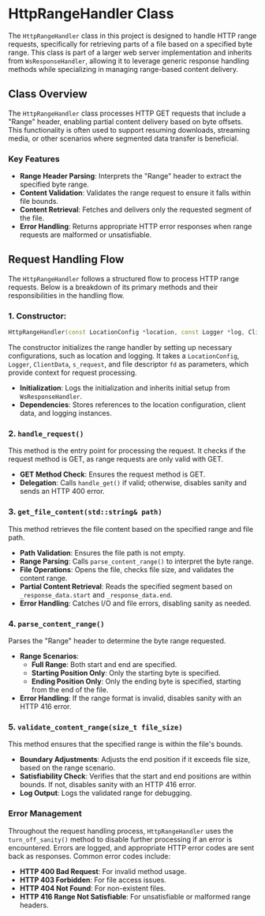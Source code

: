 # HttpRangeHandler Class

The `HttpRangeHandler` class in this project is designed to handle HTTP range requests, specifically for retrieving parts of a file based on a specified byte range. This class is part of a larger web server implementation and inherits from `WsResponseHandler`, allowing it to leverage generic response handling methods while specializing in managing range-based content delivery.

## Class Overview

The `HttpRangeHandler` class processes HTTP GET requests that include a "Range" header, enabling partial content delivery based on byte offsets. This functionality is often used to support resuming downloads, streaming media, or other scenarios where segmented data transfer is beneficial.

### Key Features

- **Range Header Parsing**: Interprets the "Range" header to extract the specified byte range.
- **Content Validation**: Validates the range request to ensure it falls within file bounds.
- **Content Retrieval**: Fetches and delivers only the requested segment of the file.
- **Error Handling**: Returns appropriate HTTP error responses when range requests are malformed or unsatisfiable.

## Request Handling Flow

The `HttpRangeHandler` follows a structured flow to process HTTP range requests. Below is a breakdown of its primary methods and their responsibilities in the handling flow.

### 1. Constructor: 

```cpp
HttpRangeHandler(const LocationConfig *location, const Logger *log, ClientData* client_data, s_request& request, int fd)
```

The constructor initializes the range handler by setting up necessary configurations, such as location and logging. It takes a `LocationConfig`, `Logger`, `ClientData`, `s_request`, and file descriptor `fd` as parameters, which provide context for request processing.

- **Initialization**: Logs the initialization and inherits initial setup from `WsResponseHandler`.
- **Dependencies**: Stores references to the location configuration, client data, and logging instances.

### 2. `handle_request()`

This method is the entry point for processing the request. It checks if the request method is GET, as range requests are only valid with GET.

- **GET Method Check**: Ensures the request method is GET.
- **Delegation**: Calls `handle_get()` if valid; otherwise, disables sanity and sends an HTTP 400 error.

### 3. `get_file_content(std::string& path)`

This method retrieves the file content based on the specified range and file path.

- **Path Validation**: Ensures the file path is not empty.
- **Range Parsing**: Calls `parse_content_range()` to interpret the byte range.
- **File Operations**: Opens the file, checks file size, and validates the content range.
- **Partial Content Retrieval**: Reads the specified segment based on `_response_data.start` and `_response_data.end`.
- **Error Handling**: Catches I/O and file errors, disabling sanity as needed.

### 4. `parse_content_range()`

Parses the "Range" header to determine the byte range requested.

- **Range Scenarios**:
    - **Full Range**: Both start and end are specified.
    - **Starting Position Only**: Only the starting byte is specified.
    - **Ending Position Only**: Only the ending byte is specified, starting from the end of the file.
- **Error Handling**: If the range format is invalid, disables sanity with an HTTP 416 error.

### 5. `validate_content_range(size_t file_size)`

This method ensures that the specified range is within the file's bounds.

- **Boundary Adjustments**: Adjusts the end position if it exceeds file size, based on the range scenario.
- **Satisfiability Check**: Verifies that the start and end positions are within bounds. If not, disables sanity with an HTTP 416 error.
- **Log Output**: Logs the validated range for debugging.

### Error Management

Throughout the request handling process, `HttpRangeHandler` uses the `turn_off_sanity()` method to disable further processing if an error is encountered. Errors are logged, and appropriate HTTP error codes are sent back as responses. Common error codes include:

- **HTTP 400 Bad Request**: For invalid method usage.
- **HTTP 403 Forbidden**: For file access issues.
- **HTTP 404 Not Found**: For non-existent files.
- **HTTP 416 Range Not Satisfiable**: For unsatisfiable or malformed range headers.
